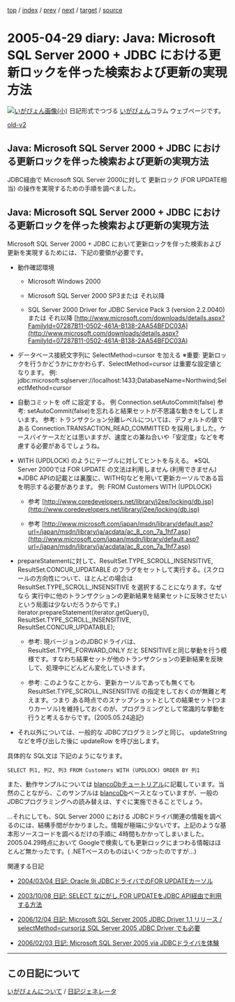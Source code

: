 [top](https://igapyon.github.io/diary/) 
 / [index](https://igapyon.github.io/diary/2005/index.html) 
 / [prev](https://igapyon.github.io/diary/2005/ig050426.html) 
 / [next](https://igapyon.github.io/diary/2005/ig050430.html) 
 / [target](https://igapyon.github.io/diary/2005/ig050429.html) 
 / [source](https://github.com/igapyon/diary/blob/gh-pages/2005/ig050429.html.src.md) 

2005-04-29 diary: Java: Microsoft SQL Server 2000 + JDBC における更新ロックを伴った検索および更新の実現方法
=====================================================================================================
[![いがぴょん画像(小)](https://igapyon.github.io/diary/images/iga200306s.jpg "いがぴょん")](https://igapyon.github.io/diary/memo/memoigapyon.html) 日記形式でつづる [いがぴょん](https://igapyon.github.io/diary/memo/memoigapyon.html)コラム ウェブページです。

[old-v2](ig050429-orig.html)

## Java: Microsoft SQL Server 2000 + JDBC における更新ロックを伴った検索および更新の実現方法

JDBC経由で Microsoft SQL Server 2000に対して 更新ロック (FOR UPDATE相当) の操作を実現するための手順を調べました。


## Java: Microsoft SQL Server 2000 + JDBC における更新ロックを伴った検索および更新の実現方法

Microsoft SQL Server 2000 + JDBC において更新ロックを伴った検索および更新を実現するためには、下記の要領が必要です。

* 動作確認環境
  
  * Microsoft Windows 2000
    
  * Microsoft SQL Server 2000 SP3または それ以降
    
  * SQL Server 2000 Driver for JDBC Service Pack 3 (version 2.2.0040) または それ以降
    [http://www.microsoft.com/downloads/details.aspx?FamilyId=07287B11-0502-461A-B138-2AA54BFDC03A](http://www.microsoft.com/downloads/details.aspx?FamilyId=07287B11-0502-461A-B138-2AA54BFDC03A)
  

  
* データベース接続文字列に SelectMethod=cursor を加える
  ※重要: 更新ロックを行うかどうかにかかわらず、SelectMethod=cursor は重要な設定値となります。
  例: jdbc:microsoft:sqlserver://localhost:1433;DatabaseName=Northwind;SelectMethod=cursor
  
* 自動コミットを off に設定する。
  例 Connection.setAutoCommit(false)
  参考: setAutoCommit(false)を忘れると結果セットが不思議な動きをしてしまいます。
  参考: トランザクション分離レベルについては、デフォルトの値である Connection.TRANSACTION_READ_COMMITTED を採用しました。ケースバイケースだとは思いますが、速度との兼ね合いや「安定度」などを考慮する必要があるでしょうね。
  
* WITH (UPDLOCK) のようにテーブルに対してヒントを与える。
  ※SQL Server 2000では FOR UPDATE の文法は利用しません (利用できません)
  ※JDBC APIの記載とは裏腹に、WITH句などを用いて更新カーソルである旨を明示する必要があります。
  例: FROM Customers WITH (UPDLOCK)
  
  * 参考 [http://www.coredevelopers.net/library/j2ee/locking/db.jsp](http://www.coredevelopers.net/library/j2ee/locking/db.jsp)
    
  * 参考 [http://www.microsoft.com/japan/msdn/library/default.asp?url=/japan/msdn/library/ja/acdata/ac_8_con_7a_1hf7.asp](http://www.microsoft.com/japan/msdn/library/default.asp?url=/japan/msdn/library/ja/acdata/ac_8_con_7a_1hf7.asp)
  

  
* prepareStatementに対して、ResultSet.TYPE_SCROLL_INSENSITIVE, ResultSet.CONCUR_UPDATABLE のフラグをセットして実行する。(スクロールの方向性について、ほとんどの場合はResultSet.TYPE_SCROLL_INSENSITIVE
  を選択することになります。なぜなら 実行中に他のトランザクションの更新結果を結果セットに反映させたいという局面は少ないだろうからです。)
  iterator.prepareStatement(iterator.getQuery(), ResultSet.TYPE_SCROLL_INSENSITIVE, ResultSet.CONCUR_UPDATABLE);
  
  * 参考: 現バージョンのJDBCドライバは、ResultSet.TYPE_FORWARD_ONLY だと SENSITIVEと同じ挙動を行う模様です。すなわち結果セットが他のトランザクションの更新結果を反映して、処理中にどんどん変化していきます。
    
  * 参考: このようなことから、更新カーソルであっても無くても ResultSet.TYPE_SCROLL_INSENSITIVE の指定をしておくのが無難と考えます。つまり ある時点でのスナップショットとしての結果セット(つまりカーソル)を維持しておくのが、プログラミングとして常識的な挙動を行うと考えるからです。(2005.05.24追記)
  

  
* それ以外については、一般的な JDBCプログラミングと同じ。
  updateString などを呼び出した後に updateRow を呼び出します。

具体的な SQL文は 下記のようになります。

      
```
SELECT 列1, 列2, 列3 FROM Customers WITH (UPDLOCK) ORDER BY 列1
```

      

また、動作サンプルについては [blancoDbチュートリアル](http://sourceforge.jp/projects/blancofw/)に記載しています。当然のことながら、このサンプルは [blancoDb](http://www.igapyon.jp/blanco/blancodb.html)ベースとなっていますが、一般のJDBCプログラミングへの読み替えは、すぐに実施できることでしょう。

…それにしても、SQL Server 2000 における JDBCドライバ関連の情報を調べるのには、結構手間がかかりました。情報が極端に少ないです。上記のような基本形ソースコードを調べるだけの手順に
4時間もかかってしまいました。2005.04.29時点において Googleで検索しても更新ロックにまつわる情報はほとんど無かったです。( .NETベースのものはいくつかったのですが…)

関連する日記

* [2004/03/04 日記: Oracle 9i JDBCドライバでのFOR UPDATEカーソル](../2004/ig040304.html)
  
* [2003/10/08 日記: SELECT なにがし FOR UPDATEをJDBC API経由で利用する方法](../2003/ig031008.html)
  
* [2006/12/04 日記: Microsoft SQL Server 2005 JDBC Driver 1.1 リリース / selectMethod=cursorは
  SQL Server 2005 JDBC Driver でも必要](../2006/ig061204.html)
  
* [2006/02/03 日記: Microsoft SQL Server 2005 via JDBCドライバを体験](../2006/ig060203.html)

----------------------------------------------------------------------------------------------------

## この日記について
[いがぴょんについて](https://igapyon.github.io/diary/memo/memoigapyon.html) / [日記ジェネレータ](https://github.com/igapyon/igapyonv3)
